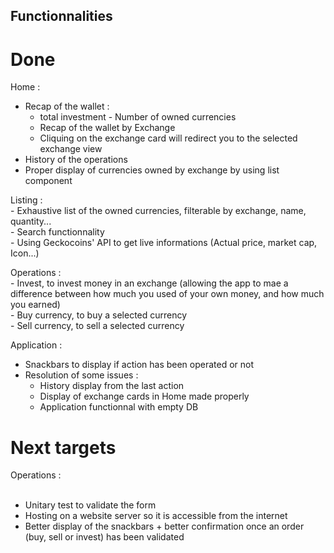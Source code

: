 ## Functionnalities
# Done 

Home : <br />
  - Recap of the wallet : <br />
      * total investment - Number of owned currencies <br />
      * Recap of the wallet by Exchange
      * Cliquing on the exchange card will redirect you to the selected exchange view <br />
  - History of the operations <br />
  - Proper display of currencies owned by exchange by using list component <br />
	
Listing : <br />
	- Exhaustive list of the owned currencies, filterable by exchange, name, quantity... <br />
	- Search functionnality <br />
	- Using Geckocoins' API to get live informations (Actual price, market cap, Icon...) <br />
	
Operations : <br />
	- Invest, to invest money in an exchange (allowing the app to mae a difference between how much you used of your own money, and how much you earned) <br />
	- Buy currency, to buy a selected currency <br />
	- Sell currency, to sell a selected currency <br />

Application : <br />
  - Snackbars to display if action has been operated or not <br />
  - Resolution of some issues : <br />
    * History display from the last action <br />
    * Display of exchange cards in Home made properly <br />
    * Application functionnal with empty DB
  
# Next targets  
Operations : <br /> <br />
  - Unitary test to validate the form <br />
  - Hosting on a website server so it is accessible from the internet <br />
  - Better display of the snackbars + better confirmation once an order (buy, sell or invest) has been validated
